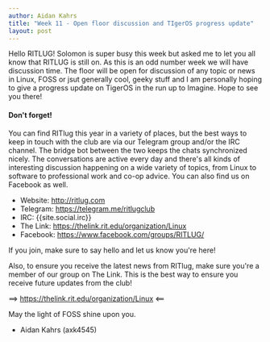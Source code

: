 ```yaml
---
author: Aidan Kahrs
title: "Week 11 - Open floor discussion and TIgerOS progress update"
layout: post
---
```

Hello RITLUG!
Solomon is super busy this week but asked me to let you all know that RITLUG is still on. As this is an odd number week we will have discussion time.
The floor will be open for discussion of any topic or news in Linux, FOSS or jsut generally cool, geeky stuff and I am personally hoping to give a progress update on TigerOS in the run up to Imagine. 
Hope to see you there!


#### Don't forget! 

You can find RITlug this year in a variety of places, but the best ways to keep in touch with the club are via our Telegram group and/or the IRC channel. The bridge bot between the two keeps the chats synchronized nicely. The conversations are active every day and there's all kinds of interesting discussion happening on a wide variety of topics, from Linux to software to professional work and co-op advice. You can also find us on Facebook as well.

* Website:  http://ritlug.com
* Telegram: https://telegram.me/ritlugclub
* IRC:      {{site.social.irc}}
* The Link: https://thelink.rit.edu/organization/Linux
* Facebook: https://www.facebook.com/groups/RITLUG/

If you join, make sure to say hello and let us know you're here!

Also, to ensure you receive the latest news from RITlug, make sure you're a member of our group on The Link. This is the best way to ensure you receive future updates from the club!

==> https://thelink.rit.edu/organization/Linux <==


May the light of FOSS shine upon you. 

- Aidan Kahrs (axk4545)

